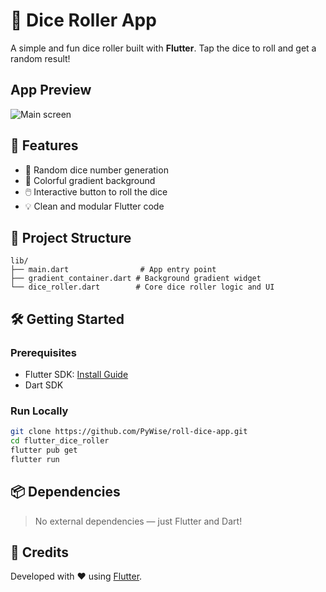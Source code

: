 # 🎲 Dice Roller App

A simple and fun dice roller built with **Flutter**. Tap the dice to roll and get a random result!

## App Preview

![Main screen](assets/screenshot.png)

## 🚀 Features

- 🎯 Random dice number generation
- 🎨 Colorful gradient background
- 🖱️ Interactive button to roll the dice
- 💡 Clean and modular Flutter code

## 📁 Project Structure

```
lib/
├── main.dart                # App entry point
├── gradient_container.dart # Background gradient widget
└── dice_roller.dart        # Core dice roller logic and UI
```

## 🛠️ Getting Started

### Prerequisites

- Flutter SDK: [Install Guide](https://flutter.dev/docs/get-started/install)
- Dart SDK

### Run Locally

```bash
git clone https://github.com/PyWise/roll-dice-app.git
cd flutter_dice_roller
flutter pub get
flutter run
```

## 📦 Dependencies

> No external dependencies — just Flutter and Dart!

## 🙌 Credits

Developed with ❤️ using [Flutter](https://flutter.dev).
